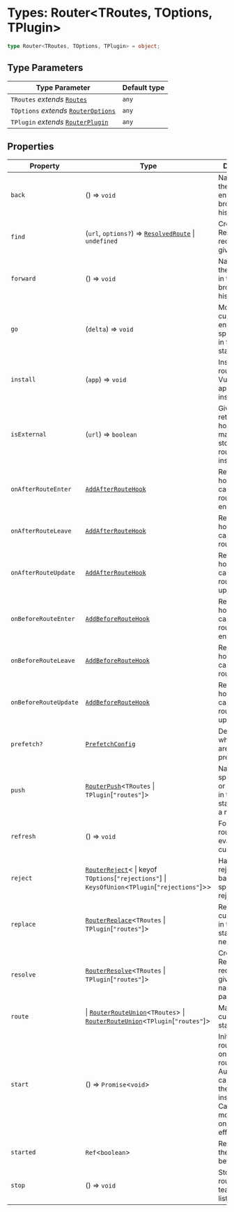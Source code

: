 # Types: Router\<TRoutes, TOptions, TPlugin\>

```ts
type Router<TRoutes, TOptions, TPlugin> = object;
```

## Type Parameters

| Type Parameter | Default type |
| ------ | ------ |
| `TRoutes` *extends* [`Routes`](Routes.md) | `any` |
| `TOptions` *extends* [`RouterOptions`](RouterOptions.md) | `any` |
| `TPlugin` *extends* [`RouterPlugin`](RouterPlugin.md) | `any` |

## Properties

| Property | Type | Description |
| ------ | ------ | ------ |
| <a id="back"></a> `back` | () => `void` | Navigates to the previous entry in the browser's history stack. |
| <a id="find"></a> `find` | (`url`, `options?`) => [`ResolvedRoute`](ResolvedRoute.md) \| `undefined` | Creates a ResolvedRoute record for a given URL. |
| <a id="forward"></a> `forward` | () => `void` | Navigates to the next entry in the browser's history stack. |
| <a id="go"></a> `go` | (`delta`) => `void` | Moves the current history entry to a specific point in the history stack. |
| <a id="install"></a> `install` | (`app`) => `void` | Installs the router into a Vue application instance. |
| <a id="isexternal"></a> `isExternal` | (`url`) => `boolean` | Given a URL, returns true if host does not match host stored on router instance |
| <a id="onafterrouteenter"></a> `onAfterRouteEnter` | [`AddAfterRouteHook`](AddAfterRouteHook.md) | Registers a hook to be called after a route is entered. |
| <a id="onafterrouteleave"></a> `onAfterRouteLeave` | [`AddAfterRouteHook`](AddAfterRouteHook.md) | Registers a hook to be called after a route is left. |
| <a id="onafterrouteupdate"></a> `onAfterRouteUpdate` | [`AddAfterRouteHook`](AddAfterRouteHook.md) | Registers a hook to be called after a route is updated. |
| <a id="onbeforerouteenter"></a> `onBeforeRouteEnter` | [`AddBeforeRouteHook`](AddBeforeRouteHook.md) | Registers a hook to be called before a route is entered. |
| <a id="onbeforerouteleave"></a> `onBeforeRouteLeave` | [`AddBeforeRouteHook`](AddBeforeRouteHook.md) | Registers a hook to be called before a route is left. |
| <a id="onbeforerouteupdate"></a> `onBeforeRouteUpdate` | [`AddBeforeRouteHook`](AddBeforeRouteHook.md) | Registers a hook to be called before a route is updated. |
| <a id="prefetch"></a> `prefetch?` | [`PrefetchConfig`](PrefetchConfig.md) | Determines what assets are prefetched. |
| <a id="push"></a> `push` | [`RouterPush`](RouterPush.md)\<`TRoutes` \| `TPlugin`\[`"routes"`\]\> | Navigates to a specified path or route object in the history stack, adding a new entry. |
| <a id="refresh"></a> `refresh` | () => `void` | Forces the router to re-evaluate the current route. |
| <a id="reject"></a> `reject` | [`RouterReject`](RouterReject.md)\< \| keyof `TOptions`\[`"rejections"`\] \| `KeysOfUnion`\<`TPlugin`\[`"rejections"`\]\>\> | Handles route rejection based on a specified rejection type. |
| <a id="replace"></a> `replace` | [`RouterReplace`](RouterReplace.md)\<`TRoutes` \| `TPlugin`\[`"routes"`\]\> | Replaces the current entry in the history stack with a new one. |
| <a id="resolve"></a> `resolve` | [`RouterResolve`](RouterResolve.md)\<`TRoutes` \| `TPlugin`\[`"routes"`\]\> | Creates a ResolvedRoute record for a given route name and params. |
| <a id="route"></a> `route` | \| [`RouterRouteUnion`](RouterRouteUnion.md)\<`TRoutes`\> \| [`RouterRouteUnion`](RouterRouteUnion.md)\<`TPlugin`\[`"routes"`\]\> | Manages the current route state. |
| <a id="start"></a> `start` | () => `Promise`\<`void`\> | Initializes the router based on the initial route. Automatically called when the router is installed. Calling this more than once has no effect. |
| <a id="started"></a> `started` | `Ref`\<`boolean`\> | Returns true if the router has been started. |
| <a id="stop"></a> `stop` | () => `void` | Stops the router and teardown any listeners. |
